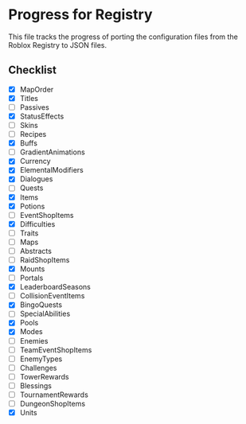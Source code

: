 # Progress for Registry

This file tracks the progress of porting the configuration files from the Roblox Registry to JSON files.

## Checklist

- [x] MapOrder
- [x] Titles
- [ ] Passives
- [x] StatusEffects
- [ ] Skins
- [ ] Recipes
- [x] Buffs
- [ ] GradientAnimations
- [x] Currency
- [x] ElementalModifiers
- [x] Dialogues
- [ ] Quests
- [x] Items
- [x] Potions
- [ ] EventShopItems
- [x] Difficulties
- [ ] Traits
- [ ] Maps
- [ ] Abstracts
- [ ] RaidShopItems
- [x] Mounts
- [ ] Portals
- [x] LeaderboardSeasons
- [ ] CollisionEventItems
- [x] BingoQuests
- [ ] SpecialAbilities
- [x] Pools
- [x] Modes
- [ ] Enemies
- [ ] TeamEventShopItems
- [ ] EnemyTypes
- [ ] Challenges
- [ ] TowerRewards
- [ ] Blessings
- [ ] TournamentRewards
- [ ] DungeonShopItems
- [x] Units
